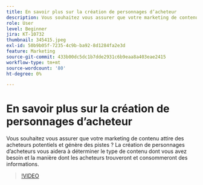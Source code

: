 ```yaml
---
title: En savoir plus sur la création de personnages d’acheteur
description: Vous souhaitez vous assurer que votre marketing de contenu attire des acheteurs potentiels et génère des pistes ? La création de personnages d’acheteurs vous aidera à déterminer le type de contenu dont vous avez besoin et la manière dont les acheteurs trouveront et consommeront des informations.
role: User
level: Beginner
jira: KT-10732
thumbnail: 345415.jpeg
exl-id: 50b9b05f-7235-4c9b-ba92-8d1284fa2e3d
feature: Marketing
source-git-commit: 433b00dc5dc1b7dde2931c6b9eaa8a403eae2415
workflow-type: tm+mt
source-wordcount: '80'
ht-degree: 0%

---
```


# En savoir plus sur la création de personnages d’acheteur

Vous souhaitez vous assurer que votre marketing de contenu attire des acheteurs potentiels et génère des pistes ? La création de personnages d’acheteurs vous aidera à déterminer le type de contenu dont vous avez besoin et la manière dont les acheteurs trouveront et consommeront des informations.

>[!VIDEO](https://video.tv.adobe.com/v/345415/?quality=12&learn=on)

